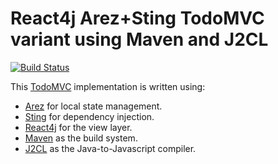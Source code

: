# React4j Arez+Sting TodoMVC variant using Maven and J2CL

[![Build Status](https://api.travis-ci.com/react4j/react4j-todomvc.svg?branch=sting_maven_j2cl)](http://travis-ci.org/react4j/react4j-todomvc)

This [TodoMVC](http://todomvc.com/) implementation is written using:

* [Arez](https://arez.github.io) for local state management.
* [Sting](https://sting-ioc.github.io/) for dependency injection.
* [React4j](https://react4j.github.io) for the view layer.
* [Maven](https://maven.apache.org) as the build system.
* [J2CL](https://githum.com/google/j2cl) as the Java-to-Javascript compiler.
